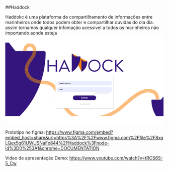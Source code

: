 ##Haddock 

Haddokc é uma plataforma de compartilhamento de informações entre marinheiros
onde todos podem obter e compartilhar duvidas do dia dia.
assim tornamos qualquer infomação acessivel a todos os marinheiros não importando aonde esteja
![](./src/assets/img/banner.png)

Prototipo no figma: https://www.figma.com/embed?embed_host=share&url=https%3A%2F%2Fwww.figma.com%2Ffile%2F8xqLQex5g61UWUSNaFx844%2FHaddock%3Fnode-id%3D0%253A1&chrome=DOCUMENTATION

Video de apresentação Demo: https://www.youtube.com/watch?v=tRCS6S-5_Cw
